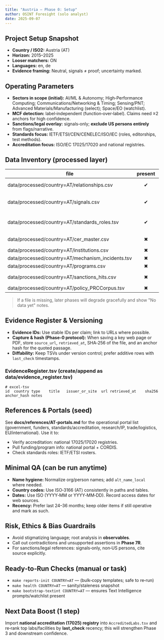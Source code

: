 ```yaml
---
title: "Austria — Phase 0: Setup"
author: OSINT Foresight (solo analyst)
date: 2025-09-07
---
```


## Project Setup Snapshot
- **Country / ISO2:** Austria (AT)
- **Horizon:** 2015–2025
- **Looser matchers:** ON
- **Languages:** en, de
- **Evidence framing:** Neutral, signals ≠ proof; uncertainty marked.

## Operating Parameters
- **Sectors in scope (initial):** AI/ML & Autonomy; High‑Performance Computing; Communications/Networking & Timing; Sensing/PNT; Advanced Materials/Manufacturing (select); Space/EO (watchlist).
- **MCF detection:** label‑independent (function‑over‑label). Claims need ≥2 anchors for high confidence.
- **Sanctions/legal overlay:** signals‑only; **exclude US persons entirely** from flags/narrative.
- **Standards focus:** IETF/ETSI/CEN/CENELEC/ISO/IEC (roles, editorships, test methods).
- **Accreditation focus:** ISO/IEC 17025/17020 and national registries.

## Data Inventory (processed layer)

| file | present | bytes | last_update | notes |
|---|:---:|---:|---|---|
| data/processed/country=AT/relationships.csv | ✔ | 707 | 2025‑09‑06 | Seed edges from conferences/EuroHPC/VSC |
| data/processed/country=AT/signals.csv | ✔ | 670 | 2025‑09‑06 | Seed signals (ICLR 2024 Vienna; VSC upgrade; AI Mission Austria) |
| data/processed/country=AT/standards_roles.tsv | ✔ | 238 | 2025‑09‑06 | IETF (IPPM/NTP) authorship (Joachim Fabini, TU Wien) |
| data/processed/country=AT/cer_master.csv | ✖ | — | — | Not yet generated (GLEIF/LEI merge pending) |
| data/processed/country=AT/institutions.csv | ✖ | — | — | Will be built in Phase 3 |
| data/processed/country=AT/mechanism_incidents.tsv | ✖ | — | — | Optional for P6/P7C |
| data/processed/country=AT/programs.csv | ✖ | — | — | For Phase 4 funding map |
| data/processed/country=AT/sanctions_hits.csv | ✖ | — | — | Signals‑only, non‑US persons |
| data/processed/country=AT/policy_PRCCorpus.tsv | ✖ | — | — | For P7C/P8 doctrine links |

> If a file is missing, later phases will degrade gracefully and show "No data yet" notes.

## Evidence Register & Versioning
- **Evidence IDs:** Use stable IDs per claim; link to URLs where possible.
- **Capture & hash (Phase‑0 protocol):** When saving a key web page or PDF, store `source_url`, `retrieved_at`, SHA‑256 of the file, and an anchor hash for the quoted passage.
- **Diffability:** Keep TSVs under version control; prefer additive rows with `last_check` timestamps.

### EvidenceRegister.tsv (create/append as data/evidence_register.tsv)
```text
# excel-tsv
id	country	type	title	issuer_or_site	url	retrieved_at	sha256	anchor_hash	notes
```

## References & Portals (seed)
See **docs/references/AT-portals.md** for the operational portal list (government, funders, standards/accreditation, research/IP, trade/logistics, EU/international). Use it to:
- Verify accreditation: national 17025/17020 registries.
- Pull funding/program info: national portal + CORDIS.
- Check standards roles: IETF/ETSI rosters.

## Minimal QA (can be run anytime)
- **Name hygiene:** Normalize org/person names; add `alt_name_local` where needed.
- **Country codes:** Use ISO‑3166 (AT) consistently in paths and tables.
- **Dates:** Use ISO (YYYY‑MM or YYYY‑MM‑DD). Record access dates for web sources.
- **Recency:** Prefer last 24–36 months; keep older items if still operative and mark as such.

## Risk, Ethics & Bias Guardrails
- Avoid stigmatizing language; root analysis in **observables**.
- Call out contradictions and unsupported assertions in **Phase 7R**.
- For sanctions/legal references: signals‑only, non‑US persons, cite source explicitly.

## Ready‑to‑Run Checks (manual or task)
- `make reports-init COUNTRY=AT` — (bulk‑copy templates; safe to re‑run)
- `make health COUNTRY=AT` — sanity/staleness snapshot
- `make bootstrap-textint COUNTRY=AT` — ensures Text Intelligence prompts/watchlist present

## Next Data Boost (1 step)
Import **national accreditation (17025) registry** into `AccreditedLabs.tsv` and re‑rank top labs/facilities by **last_check** recency; this will strengthen Phase 3 and downstream confidence.

